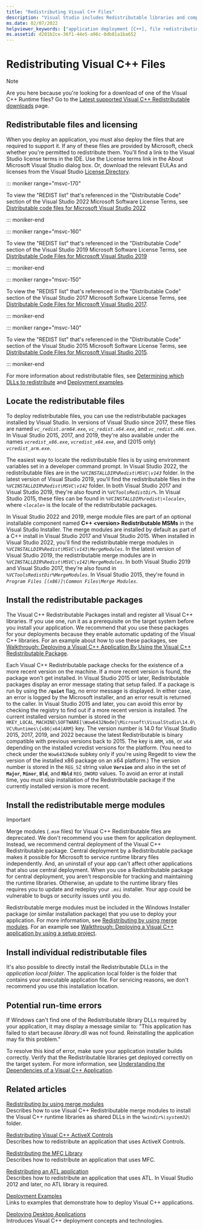 ```yaml
---
title: "Redistributing Visual C++ Files"
description: "Visual Studio includes Redistributable libraries and components you can deploy with your app."
ms.date: 02/07/2022
helpviewer_keywords: ["application deployment [C++], file redistributing", "redistributing applications [C++]", "deploying applications [C++], file redistributing", "file redistribution [C++]", "redistributing applications [C++], about redistributing applications"]
ms.assetid: d201b2ce-36f1-44e5-a96c-0db81a1ba652
---
```

# Redistributing Visual C++ Files

> [!NOTE]
> Are you here because you're looking for a download of one of the Visual C++ Runtime files? Go to the [Latest supported Visual C++ Redistributable downloads](latest-supported-vc-redist.md) page.

## Redistributable files and licensing

When you deploy an application, you must also deploy the files that are required to support it. If any of these files are provided by Microsoft, check whether you're permitted to redistribute them. You'll find a link to the Visual Studio license terms in the IDE. Use the License terms link in the About Microsoft Visual Studio dialog box. Or, download the relevant EULAs and licenses from the Visual Studio [License Directory](https://visualstudio.microsoft.com/license-terms/).

::: moniker range="msvc-170"

To view the "REDIST list" that's referenced in the "Distributable Code" section of the Visual Studio 2022 Microsoft Software License Terms, see [Distributable code files for Microsoft Visual Studio 2022](/visualstudio/releases/2022/redistribution#-distributable-code-files-for-visual-studio-2022)

::: moniker-end

::: moniker range="msvc-160"

To view the "REDIST list" that's referenced in the "Distributable Code" section of the Visual Studio 2019 Microsoft Software License Terms, see [Distributable Code Files for Microsoft Visual Studio 2019](/visualstudio/releases/2019/redistribution#-distributable-code-files-for-visual-studio-2019)

::: moniker-end

::: moniker range="msvc-150"

To view the "REDIST list" that's referenced in the "Distributable Code" section of the Visual Studio 2017 Microsoft Software License Terms, see [Distributable Code Files for Microsoft Visual Studio 2017](/visualstudio/productinfo/2017-redistribution-vs#-distributable-code-files-for-visual-studio-2017).

::: moniker-end

::: moniker range="msvc-140"

To view the "REDIST list" that's referenced in the "Distributable Code" section of the Visual Studio 2015 Microsoft Software License Terms, see [Distributable Code Files for Microsoft Visual Studio 2015](/visualstudio/productinfo/2015-redistribution-vs#-distributable-code-files-for-visual-studio-2015).

::: moniker-end

For more information about redistributable files, see [Determining which DLLs to redistribute](determining-which-dlls-to-redistribute.md) and [Deployment examples](deployment-examples.md).

## Locate the redistributable files

To deploy redistributable files, you can use the redistributable packages installed by Visual Studio. In versions of Visual Studio since 2017, these files are named *`vc_redist.arm64.exe`*, *`vc_redist.x64.exe`*, and *`vc_redist.x86.exe`*. In Visual Studio 2015, 2017, and 2019, they're also available under the names *`vcredist_x86.exe`*, *`vcredist_x64.exe`*, and (2015 only) *`vcredist_arm.exe`*.

The easiest way to locate the redistributable files is by using environment variables set in a developer command prompt. In Visual Studio 2022, the redistributable files are in the *`%VCINSTALLDIR%Redist\MSVC\v143`* folder. In the latest version of Visual Studio 2019, you'll find the redistributable files in the *`%VCINSTALLDIR%Redist\MSVC\v142`* folder. In both Visual Studio 2017 and Visual Studio 2019, they're also found in *`%VCToolsRedistDir%`*. In Visual Studio 2015, these files can be found in *`%VCINSTALLDIR%redist\<locale>`*, where *`<locale>`* is the locale of the redistributable packages.

In Visual Studio 2022 and 2019, merge module files are part of an optional installable component named **C++ \<version> Redistributable MSMs** in the Visual Studio Installer. The merge modules are installed by default as part of a C++ install in Visual Studio 2017 and Visual Studio 2015. When installed in Visual Studio 2022, you'll find the redistributable merge modules in *`%VCINSTALLDIR%Redist\MSVC\v143\MergeModules`*. In the latest version of Visual Studio 2019, the redistributable merge modules are in *`%VCINSTALLDIR%Redist\MSVC\v142\MergeModules`*. In both Visual Studio 2019 and Visual Studio 2017, they're also found in *`%VCToolsRedistDir%MergeModules`*. In Visual Studio 2015, they're found in *`Program Files [(x86)]\Common Files\Merge Modules`*.

## Install the redistributable packages

The Visual C++ Redistributable Packages install and register all Visual C++ libraries. If you use one, run it as a prerequisite on the target system before you install your application. We recommend that you use these packages for your deployments because they enable automatic updating of the Visual C++ libraries. For an example about how to use these packages, see [Walkthrough: Deploying a Visual C++ Application By Using the Visual C++ Redistributable Package](deploying-visual-cpp-application-by-using-the-vcpp-redistributable-package.md).

Each Visual C++ Redistributable package checks for the existence of a more recent version on the machine. If a more recent version is found, the package won't get installed. In Visual Studio 2015 or later, Redistributable packages display an error message stating that setup failed. If a package is run by using the **`/quiet`** flag, no error message is displayed. In either case, an error is logged by the Microsoft installer, and an error result is returned to the caller. In Visual Studio 2015 and later, you can avoid this error by checking the registry to find out if a more recent version is installed. The current installed version number is stored in the `HKEY_LOCAL_MACHINE\SOFTWARE[\Wow6432Node]\Microsoft\VisualStudio\14.0\VC\Runtimes\{x86|x64|ARM}` key. The version number is 14.0 for Visual Studio 2015, 2017, 2019, and 2022 because the latest Redistributable is binary compatible with previous versions back to 2015. The key is `ARM`, `x86`, or `x64` depending on the installed vcredist versions for the platform. (You need to check under the `Wow6432Node` subkey only if you're using Regedit to view the version of the installed x86 package on an x64 platform.) The version number is stored in the `REG_SZ` string value **`Version`** and also in the set of **`Major`**, **`Minor`**, **`Bld`**, and **`Rbld`** `REG_DWORD` values. To avoid an error at install time, you must skip installation of the Redistributable package if the currently installed version is more recent.

## Install the redistributable merge modules

> [!IMPORTANT]
> Merge modules (*`.msm`* files) for Visual C++ Redistributable files are deprecated. We don't recommend you use them for application deployment. Instead, we recommend central deployment of the Visual C++ Redistributable package. Central deployment by a Redistributable package makes it possible for Microsoft to service runtime library files independently. And, an uninstall of your app can't affect other applications that also use central deployment. When you use a Redistributable package for central deployment, you aren't responsible for tracking and maintaining the runtime libraries. Otherwise, an update to the runtime library files requires you to update and redeploy your *`.msi`* installer. Your app could be vulnerable to bugs or security issues until you do.

Redistributable merge modules must be included in the Windows Installer package (or similar installation package) that you use to deploy your application. For more information, see [Redistributing by using merge modules](redistributing-components-by-using-merge-modules.md). For an example see [Walkthrough: Deploying a Visual C++ application by using a setup project](walkthrough-deploying-a-visual-cpp-application-by-using-a-setup-project.md).

## Install individual redistributable files

It's also possible to directly install the Redistributable DLLs in the *application local folder*. The application local folder is the folder that contains your executable application file. For servicing reasons, we don't recommend you use this installation location.

## Potential run-time errors

If Windows can't find one of the Redistributable library DLLs required by your application, it may display a message similar to: "This application has failed to start because *library*.dll was not found. Reinstalling the application may fix this problem."

To resolve this kind of error, make sure your application installer builds correctly. Verify that the Redistributable libraries get deployed correctly on the target system. For more information, see [Understanding the Dependencies of a Visual C++ Application](understanding-the-dependencies-of-a-visual-cpp-application.md).

## Related articles

[Redistributing by using merge modules](redistributing-components-by-using-merge-modules.md)\
Describes how to use Visual C++ Redistributable merge modules to install the Visual C++ runtime libraries as shared DLLs in the *`%windir%\system32\`* folder.

[Redistributing Visual C++ ActiveX Controls](redistributing-visual-cpp-activex-controls.md)\
Describes how to redistribute an application that uses ActiveX Controls.

[Redistributing the MFC Library](redistributing-the-mfc-library.md)\
Describes how to redistribute an application that uses MFC.

[Redistributing an ATL application](redistributing-an-atl-application.md)\
Describes how to redistribute an application that uses ATL. In Visual Studio 2012 and later, no ATL library is required.

[Deployment Examples](deployment-examples.md)\
Links to examples that demonstrate how to deploy Visual C++ applications.

[Deploying Desktop Applications](deploying-native-desktop-applications-visual-cpp.md)\
Introduces Visual C++ deployment concepts and technologies.
